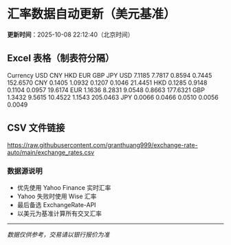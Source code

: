 # 汇率数据自动更新（美元基准）

**更新时间**：2025-10-08 22:12:40（北京时间）

## Excel 表格（制表符分隔）

Currency	USD	CNY	HKD	EUR	GBP	JPY
USD		7.1185	7.7817	0.8594	0.7445	152.6570
CNY	0.1405		1.0932	0.1207	0.1046	21.4451
HKD	0.1285	0.9148		0.1104	0.0957	19.6174
EUR	1.1636	8.2831	9.0548		0.8663	177.6321
GBP	1.3432	9.5615	10.4522	1.1543		205.0463
JPY	0.0066	0.0466	0.0510	0.0056	0.0049	

## CSV 文件链接

https://raw.githubusercontent.com/granthuang999/exchange-rate-auto/main/exchange_rates.csv

### 数据源说明
- 优先使用 Yahoo Finance 实时汇率
- Yahoo 失败时使用 Wise 汇率
- 最后备选 ExchangeRate-API
- 以美元为基准计算所有交叉汇率

---
*数据仅供参考，交易请以银行报价为准*
